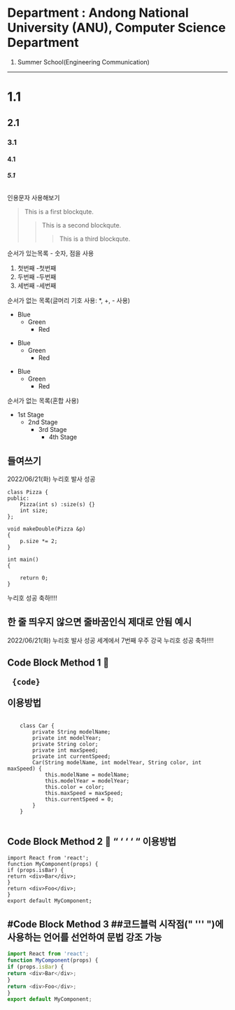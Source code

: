 Department : Andong National University (ANU), Computer Science Department
==========
1. Summer School(Engineering Communication)
-----------------
# 1.1 
## 2.1
### 3.1
#### 4.1
##### 5.1
######

인용문자 사용해보기
>This is a first blockqute.
>	>	This is a second blockqute.
>	>	>This is a third blockqute.

순서가 있는목록 - 숫자, 점을 사용
1. 첫번째
	-첫번째
2. 두번째
	-두번째
3. 세번째
	-세번째

순서가 없는 목록(글머리 기호 사용: *, +, - 사용)
* Blue
	* Green
		* Red
+ Blue
	+ Green
		+ Red
- Blue
	- Green
		- Red

순서가 없는 목록(혼합 사용)
* 1st Stage
	- 2nd Stage
		+ 3rd Stage
			+ 4th Stage


들여쓰기
-------------

2022/06/21(화) 누리호 발사 성공

	class Pizza {
	public:
		Pizza(int s) :size(s) {}
		int size;
	};

	void makeDouble(Pizza &p)
	{
		p.size *= 2;
	}

	int main()
	{
	
		return 0;
	}

누리호 성공 축하!!!!


한 줄 띄우지 않으면 줄바꿈인식 제대로 안됨 예시
----------------------------------------------------
2022/06/21(화) 누리호 발사 성공
	세계에서 7번째 우주 강국
누리호 성공 축하!!!!


Code Block Method 1  <pre><code> {code} </code></pre> 이용방법
------------------------------------------------------------------------------
<pre>
<code>
	class Car {
		private String modelName;
		private int modelYear;
		private String color;
		private int maxSpeed;
		private int currentSpeed;
		Car(String modelName, int modelYear, String color, int maxSpeed) {
			this.modelName = modelName;
			this.modelYear = modelYear;
			this.color = color;
			this.maxSpeed = maxSpeed;
			this.currentSpeed = 0;
		}
	}
</code>
</pre>


Code Block Method 2  “ ‘ ‘ ‘ “ 이용방법
--------------------------------------------
```
import React from 'react';
function MyComponent(props) {
if (props.isBar) {
return <div>Bar</div>;
}
return <div>Foo</div>;
}
export default MyComponent;
```


#Code Block Method 3
##코드블럭 시작점(" ''' ")에 사용하는 언어를 선언하여 문법 강조 가능
---------------------------------------------------------------------------
``` js
import React from 'react';
function MyComponent(props) {
if (props.isBar) {
return <div>Bar</div>;
}
return <div>Foo</div>;
}
export default MyComponent;
```